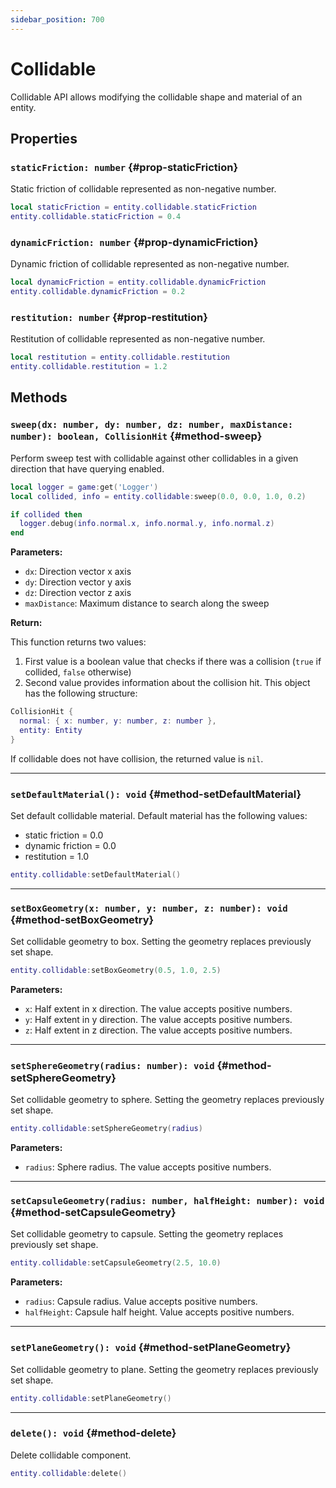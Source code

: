 ```yaml
---
sidebar_position: 700
---
```


# Collidable

Collidable API allows modifying the collidable shape and material of an entity.

## Properties

### `staticFriction: number` {#prop-staticFriction}

Static friction of collidable represented as non-negative number.

```lua
local staticFriction = entity.collidable.staticFriction
entity.collidable.staticFriction = 0.4
```

### `dynamicFriction: number` {#prop-dynamicFriction}

Dynamic friction of collidable represented as non-negative number.

```lua
local dynamicFriction = entity.collidable.dynamicFriction
entity.collidable.dynamicFriction = 0.2
```

### `restitution: number` {#prop-restitution}

Restitution of collidable represented as non-negative number.

```lua
local restitution = entity.collidable.restitution
entity.collidable.restitution = 1.2
```

## Methods

### `sweep(dx: number, dy: number, dz: number, maxDistance: number): boolean, CollisionHit` {#method-sweep}

Perform sweep test with collidable against other collidables in a given direction that have querying enabled.

```lua
local logger = game:get('Logger')
local collided, info = entity.collidable:sweep(0.0, 0.0, 1.0, 0.2)

if collided then
  logger.debug(info.normal.x, info.normal.y, info.normal.z)
end
```

**Parameters:**

- `dx`: Direction vector x axis
- `dy`: Direction vector y axis
- `dz`: Direction vector z axis
- `maxDistance`: Maximum distance to search along the sweep

**Return:**

This function returns two values:

1. First value is a boolean value that checks if there was a collision (`true` if collided, `false` otherwise)
2. Second value provides information about the collision hit. This object has the following structure:

```lua
CollisionHit {
  normal: { x: number, y: number, z: number },
  entity: Entity
}
```

If collidable does not have collision, the returned value is `nil`.

---

### `setDefaultMaterial(): void` {#method-setDefaultMaterial}

Set default collidable material. Default material has the following values:

- static friction = 0.0
- dynamic friction = 0.0
- restitution = 1.0

```lua
entity.collidable:setDefaultMaterial()
```

---

### `setBoxGeometry(x: number, y: number, z: number): void` {#method-setBoxGeometry}

Set collidable geometry to box. Setting the geometry replaces previously set shape.

```lua
entity.collidable:setBoxGeometry(0.5, 1.0, 2.5)
```

**Parameters:**

- `x`: Half extent in x direction. The value accepts positive numbers.
- `y`: Half extent in y direction. The value accepts positive numbers.
- `z`: Half extent in z direction. The value accepts positive numbers.

---

### `setSphereGeometry(radius: number): void` {#method-setSphereGeometry}

Set collidable geometry to sphere. Setting the geometry replaces previously set shape.

```lua
entity.collidable:setSphereGeometry(radius)
```

**Parameters:**

- `radius`: Sphere radius. The value accepts positive numbers.

---

### `setCapsuleGeometry(radius: number, halfHeight: number): void` {#method-setCapsuleGeometry}

Set collidable geometry to capsule. Setting the geometry replaces previously set shape.

```lua
entity.collidable:setCapsuleGeometry(2.5, 10.0)
```

**Parameters:**

- `radius`: Capsule radius. Value accepts positive numbers.
- `halfHeight`: Capsule half height. Value accepts positive numbers.

---

### `setPlaneGeometry(): void` {#method-setPlaneGeometry}

Set collidable geometry to plane. Setting the geometry replaces previously set shape.

```lua
entity.collidable:setPlaneGeometry()
```

---

### `delete(): void` {#method-delete}

Delete collidable component.

```lua
entity.collidable:delete()
```
